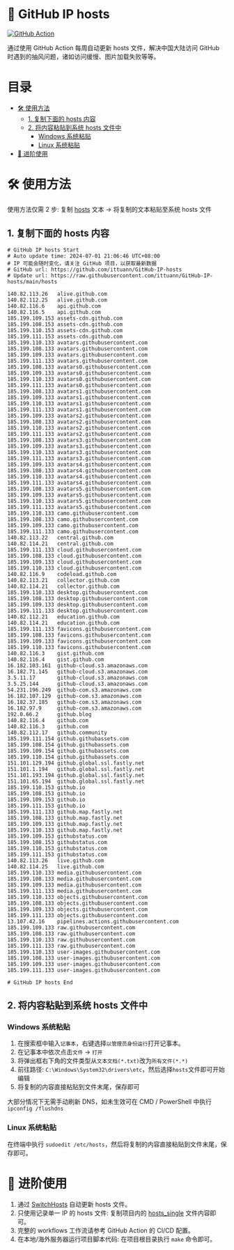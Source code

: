# 📄 GitHub IP hosts

[![GitHub Action][ci-image]][ci-url]

[ci-image]: https://img.shields.io/github/actions/workflow/status/ittuann/GitHub-IP-hosts/workflow.yml?branch=main&label=Build%20Status&logo=github&style=for-the-badge
[ci-url]: https://github.com/ittuann/GitHub-IP-hosts/actions

通过使用 GitHub Action 每周自动更新 hosts 文件，解决中国大陆访问 GitHub 时遇到的抽风问题，诸如访问缓慢、图片加载失败等等。

# 目录

- [🛠️ 使用方法](#️-使用方法)
  - [1. 复制下面的 hosts 内容](#1-复制下面的-hosts-内容)
  - [2. 将内容粘贴到系统 hosts 文件中](#2-将内容粘贴到系统-hosts-文件中)
    - [Windows 系统粘贴](#windows-系统粘贴)
    - [Linux 系统粘贴](#linux-系统粘贴)
- [🔭 进阶使用](#-进阶使用)

# 🛠️ 使用方法

使用方法仅需 2 步: 复制 [hosts](https://github.com/ittuann/GitHub-IP-hosts/blob/main/hosts) 文本 -> 将复制的文本粘贴至系统 hosts 文件

## 1. 复制下面的 hosts 内容

<!-- hosts-all-start -->

```
# GitHub IP hosts Start
# Auto update time: 2024-07-01 21:06:46 UTC+08:00
# IP 可能会随时变化，请关注 GitHub 项目，以获取最新数据
# GitHub url: https://github.com/ittuann/GitHub-IP-hosts
# Update url: https://raw.githubusercontent.com/ittuann/GitHub-IP-hosts/main/hosts

140.82.113.26   alive.github.com
140.82.112.25   alive.github.com
140.82.116.6    api.github.com
140.82.116.5    api.github.com
185.199.109.153 assets-cdn.github.com
185.199.108.153 assets-cdn.github.com
185.199.110.153 assets-cdn.github.com
185.199.111.153 assets-cdn.github.com
185.199.110.133 avatars.githubusercontent.com
185.199.108.133 avatars.githubusercontent.com
185.199.109.133 avatars.githubusercontent.com
185.199.111.133 avatars.githubusercontent.com
185.199.108.133 avatars0.githubusercontent.com
185.199.109.133 avatars0.githubusercontent.com
185.199.110.133 avatars0.githubusercontent.com
185.199.111.133 avatars0.githubusercontent.com
185.199.108.133 avatars1.githubusercontent.com
185.199.109.133 avatars1.githubusercontent.com
185.199.110.133 avatars1.githubusercontent.com
185.199.111.133 avatars1.githubusercontent.com
185.199.109.133 avatars2.githubusercontent.com
185.199.108.133 avatars2.githubusercontent.com
185.199.110.133 avatars2.githubusercontent.com
185.199.111.133 avatars2.githubusercontent.com
185.199.108.133 avatars3.githubusercontent.com
185.199.109.133 avatars3.githubusercontent.com
185.199.110.133 avatars3.githubusercontent.com
185.199.111.133 avatars3.githubusercontent.com
185.199.109.133 avatars4.githubusercontent.com
185.199.108.133 avatars4.githubusercontent.com
185.199.110.133 avatars4.githubusercontent.com
185.199.111.133 avatars4.githubusercontent.com
185.199.108.133 avatars5.githubusercontent.com
185.199.109.133 avatars5.githubusercontent.com
185.199.110.133 avatars5.githubusercontent.com
185.199.111.133 avatars5.githubusercontent.com
185.199.110.133 camo.githubusercontent.com
185.199.108.133 camo.githubusercontent.com
185.199.109.133 camo.githubusercontent.com
185.199.111.133 camo.githubusercontent.com
140.82.113.22   central.github.com
140.82.114.21   central.github.com
185.199.111.133 cloud.githubusercontent.com
185.199.108.133 cloud.githubusercontent.com
185.199.109.133 cloud.githubusercontent.com
185.199.110.133 cloud.githubusercontent.com
140.82.116.9    codeload.github.com
140.82.113.21   collector.github.com
140.82.114.21   collector.github.com
185.199.110.133 desktop.githubusercontent.com
185.199.108.133 desktop.githubusercontent.com
185.199.109.133 desktop.githubusercontent.com
185.199.111.133 desktop.githubusercontent.com
140.82.112.21   education.github.com
140.82.114.21   education.github.com
185.199.111.133 favicons.githubusercontent.com
185.199.108.133 favicons.githubusercontent.com
185.199.109.133 favicons.githubusercontent.com
185.199.110.133 favicons.githubusercontent.com
140.82.116.3    gist.github.com
140.82.116.4    gist.github.com
16.182.103.161  github-cloud.s3.amazonaws.com
16.182.71.145   github-cloud.s3.amazonaws.com
3.5.11.17       github-cloud.s3.amazonaws.com
3.5.25.144      github-cloud.s3.amazonaws.com
54.231.196.249  github-com.s3.amazonaws.com
16.182.107.129  github-com.s3.amazonaws.com
16.182.37.185   github-com.s3.amazonaws.com
16.182.97.9     github-com.s3.amazonaws.com
192.0.66.2      github.blog
140.82.116.4    github.com
140.82.116.3    github.com
140.82.112.17   github.community
185.199.111.154 github.githubassets.com
185.199.108.154 github.githubassets.com
185.199.109.154 github.githubassets.com
185.199.110.154 github.githubassets.com
151.101.129.194 github.global.ssl.fastly.net
151.101.1.194   github.global.ssl.fastly.net
151.101.193.194 github.global.ssl.fastly.net
151.101.65.194  github.global.ssl.fastly.net
185.199.110.153 github.io
185.199.108.153 github.io
185.199.109.153 github.io
185.199.111.153 github.io
185.199.111.133 github.map.fastly.net
185.199.108.133 github.map.fastly.net
185.199.109.133 github.map.fastly.net
185.199.110.133 github.map.fastly.net
185.199.109.153 githubstatus.com
185.199.108.153 githubstatus.com
185.199.110.153 githubstatus.com
185.199.111.153 githubstatus.com
140.82.113.26   live.github.com
140.82.114.25   live.github.com
185.199.110.133 media.githubusercontent.com
185.199.108.133 media.githubusercontent.com
185.199.109.133 media.githubusercontent.com
185.199.111.133 media.githubusercontent.com
185.199.110.133 objects.githubusercontent.com
185.199.108.133 objects.githubusercontent.com
185.199.109.133 objects.githubusercontent.com
185.199.111.133 objects.githubusercontent.com
13.107.42.16    pipelines.actions.githubusercontent.com
185.199.109.133 raw.githubusercontent.com
185.199.108.133 raw.githubusercontent.com
185.199.110.133 raw.githubusercontent.com
185.199.111.133 raw.githubusercontent.com
185.199.110.133 user-images.githubusercontent.com
185.199.108.133 user-images.githubusercontent.com
185.199.109.133 user-images.githubusercontent.com
185.199.111.133 user-images.githubusercontent.com

# GitHub IP hosts End
```

<!-- hosts-all-end -->

## 2. 将内容粘贴到系统 hosts 文件中

### Windows 系统粘贴

1. 在搜索框中输入`记事本`，右键选择`以管理员身份运行`打开记事本。
2. 在记事本中依次点击`文件` -> `打开`
3. 将弹出框右下角的文件类型从`文本文档(*.txt)`改为`所有文件(*.*)`
4. 前往路径: `C:\Windows\System32\drivers\etc`，然后选择`hosts`文件即可开始编辑
5. 将复制的内容直接粘贴到文件末尾，保存即可

大部分情况下无需手动刷新 DNS，如未生效可在 CMD / PowerShell 中执行`ipconfig /flushdns`

### Linux 系统粘贴

在终端中执行 `sudoedit /etc/hosts`，然后将复制的内容直接粘贴到文件末尾，保存即可。

# 🔭 进阶使用

1. 通过 [SwitchHosts](https://github.com/oldj/SwitchHosts) 自动更新 hosts 文件。
2. 只使用记录单一 IP 的 hosts 文件: 复制项目内的 [hosts_single](https://github.com/ittuann/GitHub-IP-hosts/blob/main/hosts_single) 文件内容即可。
3. 完整的 workflows 工作流请参考 GitHub Action 的 CI/CD 配置。
4. 在本地/海外服务器运行项目脚本代码: 在项目根目录执行 `make` 命令即可。
